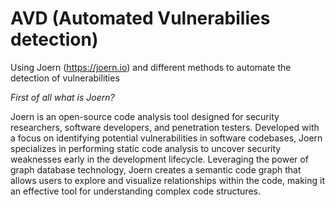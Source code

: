 # AVD (Automated Vulnerabilies detection)
Using Joern (https://joern.io) and different methods to automate the detection of vulnerabilities

_First of all what is Joern?_

Joern is an open-source code analysis tool designed for security researchers, software developers, and penetration testers. Developed with a focus on identifying potential vulnerabilities in software codebases, Joern specializes in performing static code analysis to uncover security weaknesses early in the development lifecycle. Leveraging the power of graph database technology, Joern creates a semantic code graph that allows users to explore and visualize relationships within the code, making it an effective tool for understanding complex code structures.


